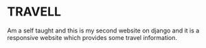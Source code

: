 # TRAVELL
Am a self taught and this is my second website on django and it is a responsive website which provides some travel information.
